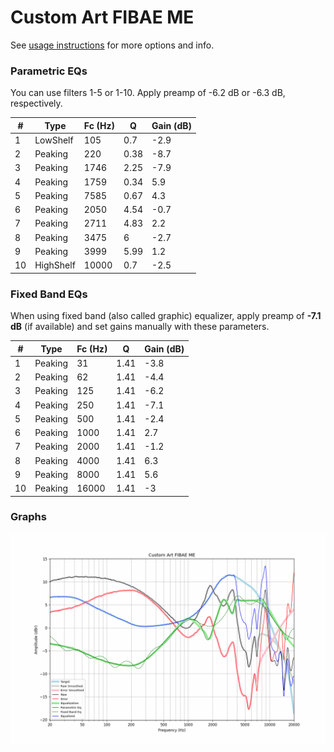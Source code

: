 # Custom Art FIBAE ME
See [usage instructions](https://github.com/jaakkopasanen/AutoEq#usage) for more options and info.

### Parametric EQs
You can use filters 1-5 or 1-10. Apply preamp of -6.2 dB or -6.3 dB, respectively.

|   # | Type      |   Fc (Hz) |    Q |   Gain (dB) |
|-----|-----------|-----------|------|-------------|
|   1 | LowShelf  |       105 | 0.7  |        -2.9 |
|   2 | Peaking   |       220 | 0.38 |        -8.7 |
|   3 | Peaking   |      1746 | 2.25 |        -7.9 |
|   4 | Peaking   |      1759 | 0.34 |         5.9 |
|   5 | Peaking   |      7585 | 0.67 |         4.3 |
|   6 | Peaking   |      2050 | 4.54 |        -0.7 |
|   7 | Peaking   |      2711 | 4.83 |         2.2 |
|   8 | Peaking   |      3475 | 6    |        -2.7 |
|   9 | Peaking   |      3999 | 5.99 |         1.2 |
|  10 | HighShelf |     10000 | 0.7  |        -2.5 |

### Fixed Band EQs
When using fixed band (also called graphic) equalizer, apply preamp of **-7.1 dB** (if available) and set gains manually with these parameters.

|   # | Type    |   Fc (Hz) |    Q |   Gain (dB) |
|-----|---------|-----------|------|-------------|
|   1 | Peaking |        31 | 1.41 |        -3.8 |
|   2 | Peaking |        62 | 1.41 |        -4.4 |
|   3 | Peaking |       125 | 1.41 |        -6.2 |
|   4 | Peaking |       250 | 1.41 |        -7.1 |
|   5 | Peaking |       500 | 1.41 |        -2.4 |
|   6 | Peaking |      1000 | 1.41 |         2.7 |
|   7 | Peaking |      2000 | 1.41 |        -1.2 |
|   8 | Peaking |      4000 | 1.41 |         6.3 |
|   9 | Peaking |      8000 | 1.41 |         5.6 |
|  10 | Peaking |     16000 | 1.41 |        -3   |

### Graphs
![](./Custom%20Art%20FIBAE%20ME.png)
